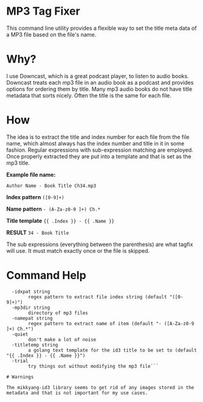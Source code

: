 # MP3 Tag Fixer

This command line utility provides a flexible way to set the title meta data of a MP3 file based on the file's name. 

# Why?

I use Downcast, which is a great podcast player, to listen to audio books. Downcast treats each mp3 file in an audio book as a podcast and provides options for ordering them by title. Many mp3 audio books do not have title metadata that sorts nicely. Often the title is the same for each file. 

# How

The idea is to extract the title and index number for each file from the file name, which almost always has the index number and title in it in some fashion. Regular expressions with sub-expression matching are employed. Once properly extracted they are put into a template and that is set as the mp3 title. 

**Example file name:**

`Author Name - Book Title Ch34.mp3`

**Index pattern**
`([0-9]+)`

**Name pattern**
`- (A-Za-z0-9 ]+) Ch.*`

**Title template**
`{{ .Index }} - {{ .Name }}`

**RESULT**
`34 - Book Title`

The sub expressions (everything between the parenthesis) are what tagfix will use. It must match exactly once or the file is skipped. 

# Command Help

```Usage of tagfix:
  -idxpat string
        regex pattern to extract file index string (default "([0-9]+)")
  -mp3dir string
        directory of mp3 files
  -namepat string
        regex pattern to extract name of item (default "- ([A-Za-z0-9 ]+) Ch.*")
  -quiet
        don't make a lot of noise
  -titletemp string
        a golang text template for the id3 title to be set to (default "{{ .Index }} - {{ .Name }}")
  -trial
        try things out without modifying the mp3 file```
        
# Warnings

The mikkyang-id3 library seems to get rid of any images stored in the metadata and that is not important for my use cases.

